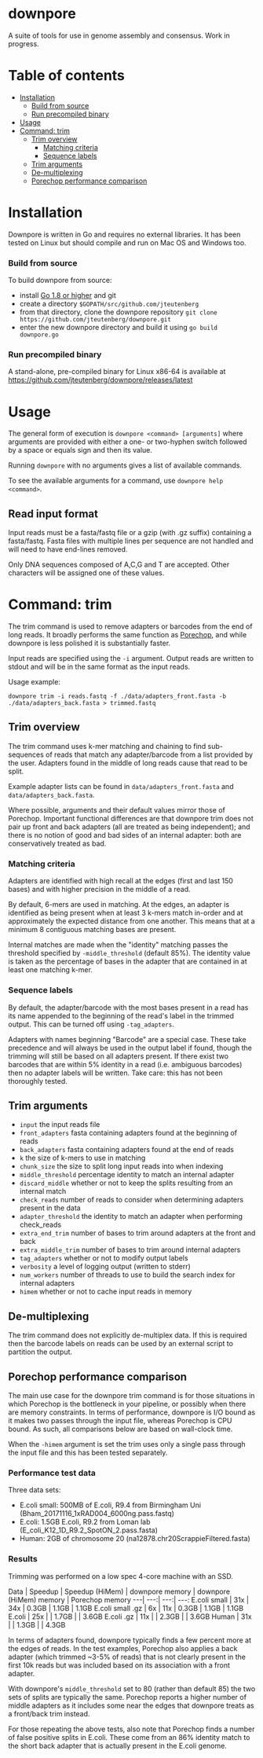 # downpore
A suite of tools for use in genome assembly and consensus. Work in progress.

# Table of contents
* [Installation](#installation)
  * [Build from source](#build-from-source)
  * [Run precompiled binary](#run-precompile-binary)
* [Usage](#usage)
* [Command: trim](#command-trim)
  * [Trim overview](#trim-overview)
    * [Matching criteria](#matching-criteria)
    * [Sequence labels](#sequence-labels)
  * [Trim arguments](#trim-arguments)
  * [De-multiplexing](#de-multiplexing)
  * [Porechop performance comparison](#porechop-performance-comparison)

# Installation
Downpore is written in Go and requires no external libraries. It has been tested on Linux but should compile and run on Mac OS and Windows too.

### Build from source
To build downpore from source:

* install [Go 1.8 or higher](https://golang.org/doc/install) and git
* create a directory `$GOPATH/src/github.com/jteutenberg`
* from that directory, clone the downpore repository `git clone https://github.com/jteutenberg/downpore.git`
* enter the new downpore directory and build it using `go build downpore.go`

### Run precompiled binary
A stand-alone, pre-compiled binary for Linux x86-64 is available at https://github.com/jteutenberg/downpore/releases/latest

# Usage
The general form of execution is
```downpore <command> [arguments]```
where arguments are provided with either a one- or two-hyphen switch followed by a space or equals sign and then its value.

Running `downpore` with no arguments gives a list of available commands.

To see the available arguments for a command, use `downpore help <command>`.

## Read input format
Input reads must be a fasta/fastq file or a gzip (with .gz suffix) containing a fasta/fastq. Fasta files with multiple lines per sequence are not handled and will need to have end-lines removed.

Only DNA sequences composed of A,C,G and T are accepted. Other characters will be assigned one of these values.

# Command: trim
The trim command is used to remove adapters or barcodes from the end of long reads. It broadly performs the same function as [Porechop](https://github.com/rrwick/Porechop), and while downpore is less polished it is substantially faster.

Input reads are specified using the `-i` argument. Output reads are written to stdout and will be in the same format as the input reads.

Usage example:

```downpore trim -i reads.fastq -f ./data/adapters_front.fasta -b ./data/adapters_back.fasta > trimmed.fastq```

## Trim overview
The trim command uses k-mer matching and chaining to find sub-sequences of reads that match any adapter/barcode from a list provided by the user.  Adapters found in the middle of long reads cause that read to be split.

Example adapter lists can be found in `data/adapters_front.fasta` and `data/adapters_back.fasta`.

Where possible, arguments and their default values mirror those of Porechop. Important functional differences are that downpore trim does not pair up front and back adapters (all are treated as being independent); and there is no notion of good and bad sides of an internal adapter: both are conservatively treated as bad.

### Matching criteria
Adapters are identified with high recall at the edges (first and last 150 bases) and with higher precision in the middle of a read.

By default, 6-mers are used in matching. At the edges, an adapter is identified as being present when at least 3 k-mers match in-order and at approximately the expected distance from one another. This means that at a minimum 8 contiguous matching bases are present.

Internal matches are made when the "identity" matching passes the threshold specified by `-middle_threshold` (default 85%). The identity value is taken as the percentage of bases in the adapter that are contained in at least one matching k-mer. 

### Sequence labels
By default, the adapter/barcode with the most bases present in a read has its name appended to the beginning of the read's label in the trimmed output. This can be turned off using `-tag_adapters`.

Adapters with names beginning "Barcode" are a special case. These take precedence and will always be used in the output label if found, though the trimming will still be based on all adapters present. If there exist two barcodes that are within 5% identity in a read (i.e. ambiguous barcodes) then no adapter labels will be written. Take care: this has not been thoroughly tested.

## Trim arguments
* `input` the input reads file
* `front_adapters` fasta containing adapters found at the beginning of reads
* `back_adapters` fasta containing adapters found at the end of reads
* `k` the size of k-mers to use in matching
* `chunk_size` the size to split long input reads into when indexing
* `middle_threshold` percentage identity to match an internal adapter
* `discard_middle` whether or not to keep the splits resulting from an internal match
* `check_reads` number of reads to consider when determining adapters present in the data
* `adapter_threshold` the identity to match an adapter when performing check_reads
* `extra_end_trim` number of bases to trim around adapters at the front and back
* `extra_middle_trim` number of bases to trim around internal adapters
* `tag_adapters` whether or not to modify output labels
* `verbosity` a level of logging output (written to stderr)
* `num_workers` number of threads to use to build the search index for internal adapters
* `himem` whether or not to cache input reads in memory

## De-multiplexing
The trim command does not explicitly de-multiplex data. If this is required then the barcode labels on reads can be used by an external script to partition the output.

## Porechop performance comparison
The main use case for the downpore trim command is for those situations in which Porechop is the bottleneck in your pipeline, or possibly when there are memory constraints. In terms of performance, downpore is I/O bound as it makes two passes through the input file, whereas Porechop is CPU bound. As such, all comparisons below are based on wall-clock time.

When the `-himem` argument is set the trim uses only a single pass through the input file and this has been tested separately.

### Performance test data
Three data sets: 
* E.coli small: 500MB of E.coli, R9.4 from Birmingham Uni (Bham_20171116_1xRAD004_6000ng.pass.fastq)
* E.coli: 1.5GB E.coli, R9.2 from Loman lab (E_coli_K12_1D_R9.2_SpotON_2.pass.fasta)
* Human: 2GB of chromosome 20 (na12878.chr20ScrappieFiltered.fasta) 

### Results

Trimming was performed on a low spec 4-core machine with an SSD.

Data | Speedup | Speedup (HiMem) | downpore memory | downpore (HiMem) memory | Porechop memory 
---| ---:| ---:| ---:
E.coli small | 31x | 34x | 0.3GB | 1.1GB | 1.1GB 
E.coli small .gz | 6x | 11x | 0.3GB | 1.1GB | 1.1GB 
E.coli | 25x | | 1.7GB | | 3.6GB 
E.coli .gz | 11x | | 2.3GB | | 3.6GB 
Human | 31x | | 1.3GB | | 4.3GB 

In terms of adapters found, downpore typically finds a few percent more at the edges of reads. In the test examples, Porechop also applies a back adapter (which trimmed ~3-5% of reads) that is not clearly present in the first 10k reads but was included based on its association with a front adapter.

With downpore's `middle_threshold` set to 80 (rather than default 85) the two sets of splits are typically the same. Porechop reports a higher number of middle adapters as it includes some near the edges that downpore treats as a front/back trim instead.

For those repeating the above tests, also note that Porechop finds a number of false positive splits in E.coli. These come from an 86% identity match to the short back adapter that is actually present in the E.coli genome.
